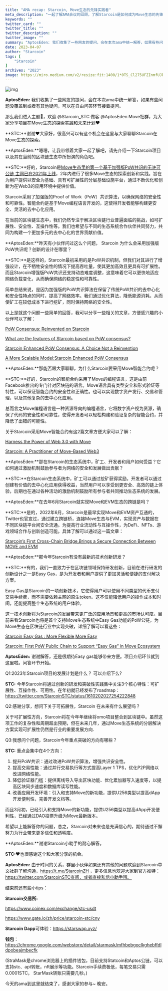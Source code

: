 ```yaml
---
title: "AMA recap: Starcoin, Move生态的先锋实践者"
meta_description: "一起了解AMA会议的回顾，了解Starcoin是如何成为Move生态的先锋实践者"
keywords: ""
twitter_card: ""
twitter_title: ""
twitter_description: ""
twitter_image: ""
summary: "AptosEden: 我们收集了一些网友的提问，会在本次ama中统一解答，如果有些问题没覆盖到或者有其他疑问，可以在自由问答环节接着提问..."
date: 2023-04-07
author: "Starcoin"
tags: [
    "Starcoin"
]
archives: "2023"
image: https://miro.medium.com/v2/resize:fit:1400/1*0TS_Cl275UFZInmfUJktLA.png
---
```


![img](https://miro.medium.com/v2/resize:fit:1400/1*0TS_Cl275UFZInmfUJktLA.png)

**AptosEden:** 我们收集了一些网友的提问，会在本次ama中统一解答，如果有些问题没覆盖到或者有其他疑问，可以在自由问答环节接着提问。

那么我们进入主题🎉，欢迎 @Starcoin_STC 做客 @AptosEden Move社群，为大家分享项目在Move生态的探索实践和未来计划❤️

**STC:**谢谢❤️大家好，很高兴可以有这个机会在这里与大家聊聊Starcoin在Move生态的探索。

**AptosEden:**嗯嗯，让我带领着大家一起了解吧，请先介绍一下Starcoin项目以及其在当前的区块链生态中所扮演的角色吧。

**STC:**好的，Starcoin是[Move生态里的第一个基于加强版PoW共识的无许可公链,主网已在2021年上线](https://www.bloomberg.com/press-releases/2021-09-22/westar-launches-first-permissionless-public-chain-starcoin)，2年内进行了很多Move生态的探索创新和实践。旨在为用户提供以安全为基础、具有可扩展性的分层基础设施平台，通过不断优化和创新为在Web3的应用环境中提供价值。

Starcoin采用了加强版的Proof of Work（PoW）共识算法，以确保网络的安全性和可靠性。智能合约是基于Move编程语言开发的，这使得开发者能够构建更安全、灵活的去中心化应用。

在当前的区块链生态中，我们仍然专注于解决区块链行业普遍面临的挑战，如可扩展性、安全性、互操作性等。我们也希望与不同的生态系统合作伙伴共同努力，共同为构建一个更加多元的去中心化的世界贡献价值。

**AptosEden:**昨天有小伙伴问过这么个问题， Starcoin 为什么会采用加强版PoW共识呢？创新的设计在哪里？

**STC:**是这样的，Starcoin最初采用的是PoW共识机制，但我们对其进行了增强设计，在不牺牲安全性的情况下提高吞吐量，使其更加高效且更具有可扩展性。而且Starcoin增强版PoW共识还支持动态难度调整，这意味着它可以更快地适应网络负载变化，从而确保网络的稳定性和可靠性。

简单总结来说，是因为加强版的PoW共识算法在保留了传统PoW共识的去中心化和安全性特点的同时，提高了网络效率。我们通过优化算法，降低能源消耗，从而使矿工在较低成本下进行挖矿，同时保持网络的安全性。

以上是就这个问题一些简单的回答，我可以分享一些相关的文章，方便感兴趣的小伙伴可以了解：

[PoW Consensus: Reinvented on Starcoin](https://medium.com/@starcoin/pow-consensus-reinvented-on-starcoin-ee02af46519a)

[What are the features of Starcoin based on PoW consensus?](https://medium.com/@starcoin/what-are-the-features-of-starcoin-based-on-pow-consensus-547d4247d0d0)

[Starcoin Enhanced PoW Consensus: A Choice Not a Reinvention](https://medium.com/@starcoin/starcoin-enhanced-pow-consensus-a-choice-not-a-reinvention-e205b4a2fa5b)

[A More Scalable Model:Starcoin Enhanced PoW Consensus](https://medium.com/@starcoin/a-more-scalable-model-starcoin-enhanced-pow-consensus-d07cf2d45875)

**AptosEden:**那能否跟大家聊聊，为什么Starcoin要采用Move智能合约呢？

**STC:**好的，Starcoin的智能合约采用了Move的编程语言，这是由前Facebook推出的专门针对区块链的语言。Move语言具有类型安全和形式验证等特性，可以保证智能合约的安全性和正确性。也可以实现数字资产发行、交易和管理，以及其他复杂的去中心化应用。

总而言之Move编程语言是一种资源导向的编程语言，它将数字资产视为资源，确保了代码的安全性和可靠性，使得开发者可以轻松构建和验证复杂的智能合约，并降低了出错的可能性。

关于Starcoin采用Move智能合约有这2篇文章方便大家可以了解：

[Harness the Power of Web 3.0 with Move](https://medium.com/@starcoin/harness-the-power-of-web-3-0-with-move-97cc5a30a457)

[Starcoin: A Practitioner of Move-Based Web3](https://medium.com/@starcoin/starcoin-a-practitioner-of-move-based-web3-25703c5bbaed)

**AptosEden:**那在Starcoin的生态系统中，矿工、开发者和用户如何受益？它如何通过激励机制鼓励参与者为网络的安全和发展做出贡献？

**STC:**在Starcoin生态系统中，矿工可以通过挖矿获得奖励，开发者可以通过创建有价值的去中心化应用获得收益，当然用户可以享受到更安全、高效的链上体验，后期也在通过各种活动的激励机制鼓励所有参与者共同推动生态系统的发展。

**AptosEden:**在去年6月Starcoin就实现Move和EVM生态的跨链是吗？

**STC:**是的，2022年6月，Starcoin是最早实现Move和EVM资产互通的，Twitter也官宣过，通过建立跨链桥，连接Move生态与EVM，实现资产与数据在不同区块链平台间安全流通。为提高行业流动性与互操作性，为DeFi、NFTs、游戏领域合作与创新创造可能。具体了解可以通过这一篇文章：

[Starcoin’s First Cross-Chain Bridge.Brings a Secure Connection Between MOVE and EVM](https://medium.com/@starcoin/starcoins-first-cross-chain-bridge-brings-a-secure-connection-between-move-and-evm-ba7a5680bca8)

**AptosEden:**那今年Starcoin有没有最新的技术创新研发？

**STC:**有的，我们一直致力于在区块链领域保持研发创新，目前在进行研发的创新设计之一是Easy Gas，是为开发者和用户提供了更加灵活和便捷的支付解决方案。

Easy Gas是Starcoin的一项创新技术，它使得用户可以使用不同类型的代币支付交易手续费，而不需要依赖主网的原生token。这不仅能降低用户的操作成本和时间，还能提高整个生态系统的用户体验。

这一技术创新将为Starcoin的发展带来更广泛的应用场景和更高的市场认可度。目前来看Starcoin也将是首个支持Move生态系统中Easy Gas功能的PoW公链，为Move生态在区块链行业中实现突破，详细了解可以看这些：

[Starcoin Easy Gas : More Flexible,More Easy](https://starcoin.medium.com/starcoin-easy-gas-more-flexible-more-easy-f242d7fb96b5)

[Starcoin: First PoW Public Chain to Support “Easy Gas” in Move Ecosystem](https://starcoin.medium.com/starcoin-first-pow-public-chain-to-support-easy-gas-in-move-ecosystem-8c2612d396ce)

**AptosEden:** 谢谢解答，还是很期待Easy gas能够带来方便。项目介绍环节就到这里啦。问答环节开始。

Q1:2023年Starcoin项目的发展计划是什么？ 可以介绍下么?

**STC:** 今年Starcoin将通过创新的研发和突破性实践集中关注3个核心特性：可扩展性、互操作性、可用性。在年初就已经发布了roadmap：https://twitter.com/StarcoinSTC/status/1610202027254222848

Q2:感谢分享，想问下关于可拓展性，Starcoin 在未来有什么展望吗？

关于可扩展性方向，Starcoin将在今年年继续将omo项目整合到区块链中。虽然这项工作的复杂性和周期超出预期，但在未来几年，通过Move生态系统的分层解决方案实现可扩展性仍然是行业的重要发展方向.

Q3:我想问个问题，Starcoin今年重点突破的方向有哪些？

**STC:** 重点会集中在4个方向：

1. 提升PoW共识：通过改进PoW共识算法，增强共识安全性。
2. 提高交易性能：通过并行交易执行等方式提高Layer 1 TPS，优化P2P网络以改进网络性能。
3. 降低验证器门槛：提供离线导入导出区块功能、优化累加器写入速度等，以提高区块同步速度和数据库读写性能。
4. 改善应用开发环境：引入和支持Move的新功能，提供U256类型以提高dApp开发便利性，完善开发文档等。

而且3月初，已经引入和支持Move的新功能，提供U256类型以提高dApp开发便利性，已经通过DAO投票升级为Move最新版本。

希望以上能解答你的问题，总之，Starcoin对未来也是充满信心的，期待通过不懈努力为行业带来更多信任和透明度。

**AptosEden:**谢谢Starcoin小助手的耐心解答。

**STC:**❤️也很感谢这个和大家分享的机会。

**AptosEden:** 由于时间的关系，群里小伙伴如果还有其他的问题欢迎到Starcoin中文社群了解沟通，https://t.me/StarcoinZH ，更多信息也欢迎大家到官方推特：https://twitter.com/StarcoinSTC查阅，或者直接私信小助手哦。

结束前还有些小tips：

**Starcoin交易所:**

https://www.coinex.com/exchange/stc-usdt

https://www.gate.io/zh/price/starcoin-stc/cny

**Starcoin Dapp**可体验：https://starswap.xyz/

**钱包**：https://chrome.google.com/webstore/detail/starmask/mfhbebgoclkghebffdldpobeajmbecfk

(StraMask是chrome浏览器上的插件钱包，目前支持Statcoin和Aptos公链，可以支持stc、apt转账，nft展示等功能。Starcoin手续费极低，每笔交易只需0.0001STC， StarMask转账只需要几秒。)

今天的ama到这里就结束了，感谢大家的参与~ 晚安。